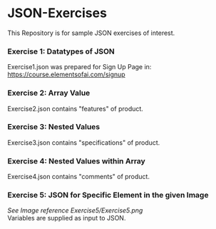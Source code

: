 # JSON-Exercises
This Repository is for sample JSON exercises of interest.

### Exercise 1: Datatypes of JSON 
Exercise1.json was prepared for Sign Up Page in: https://course.elementsofai.com/signup<br/>

### Exercise 2: Array Value
Exercise2.json contains "features" of product. <br/>

### Exercise 3: Nested Values
Exercise3.json contains "specifications" of product. <br/>

### Exercise 4: Nested Values within Array
Exercise4.json contains "comments" of product. <br/>

### Exercise 5: JSON for Specific Element in the given Image

<i> See Image reference Exercise5/Exercise5.png </i><br/>
Variables are supplied as input to JSON.
